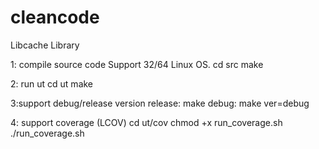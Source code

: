 # cleancode
Libcache Library

1: compile source code
Support 32/64 Linux OS. 
cd src
make

2: run ut
cd ut
make

3:support debug/release version
release:
make
debug:
make ver=debug

4: support coverage (LCOV)
cd ut/cov
chmod +x run_coverage.sh
./run_coverage.sh
